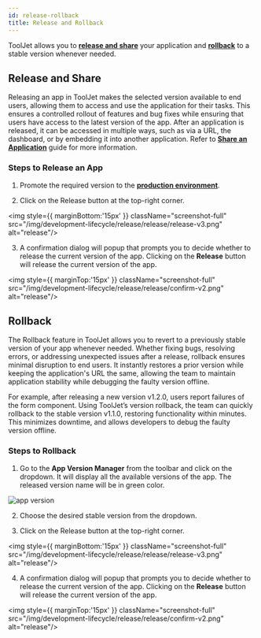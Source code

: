 ```yaml
---
id: release-rollback
title: Release and Rollback
---
```


ToolJet allows you to **[release and share](#release-and-share)** your application and **[rollback](#rollback)** to a stable version whenever needed. 

## Release and Share

Releasing an app in ToolJet makes the selected version available to end users, allowing them to access and use the application for their tasks. This ensures a controlled rollout of features and bug fixes while ensuring that users have access to the latest version of the app. After an application is released, it can be accessed in multiple ways, such as via a URL, the dashboard, or by embedding it into another application. Refer to **[Share an Application](#)** guide for more information.

### Steps to Release an App

1. Promote the required version to the **[production environment](#)**.

2. Click on the Release button at the top-right corner.

<img style={{ marginBottom:'15px' }} className="screenshot-full" src="/img/development-lifecycle/release/release/release-v3.png" alt="release"/>

3. A confirmation dialog will popup that prompts you to decide whether to release the current version of the app. Clicking on the **Release** button will release the current version of the app.

<img style={{ marginTop:'15px' }} className="screenshot-full" src="/img/development-lifecycle/release/release/confirm-v2.png" alt="release"/>

## Rollback

The Rollback feature in ToolJet allows you to revert to a previously stable version of your app whenever needed. Whether fixing bugs, resolving errors, or addressing unexpected issues after a release, rollback ensures minimal disruption to end users. It instantly restores a prior version while keeping the application's URL the same, allowing the team to maintain application stability while debugging the faulty version offline.

For example, after releasing a new version v1.2.0, users report failures of the form component. Using ToolJet’s version rollback, the team can quickly rollback to the stable version v1.1.0, restoring functionality within minutes. This minimizes downtime, and allows developers to debug the faulty version offline.

### Steps to Rollback

1. Go to the **App Version Manager** from the toolbar and click on the dropdown. It will display all the available versions of the app. The released version name will be in green color.
<img className="screenshot-full" src="/img/development-lifecycle/release/version-control/version-menu.png" alt="app version"/>

2. Choose the desired stable version from the dropdown. 

3. Click on the Release button at the top-right corner.

<img style={{ marginBottom:'15px' }} className="screenshot-full" src="/img/development-lifecycle/release/release/release-v3.png" alt="release"/>

4. A confirmation dialog will popup that prompts you to decide whether to release the current version of the app. Clicking on the **Release** button will release the current version of the app.

<img style={{ marginTop:'15px' }} className="screenshot-full" src="/img/development-lifecycle/release/release/confirm-v2.png" alt="release"/>
